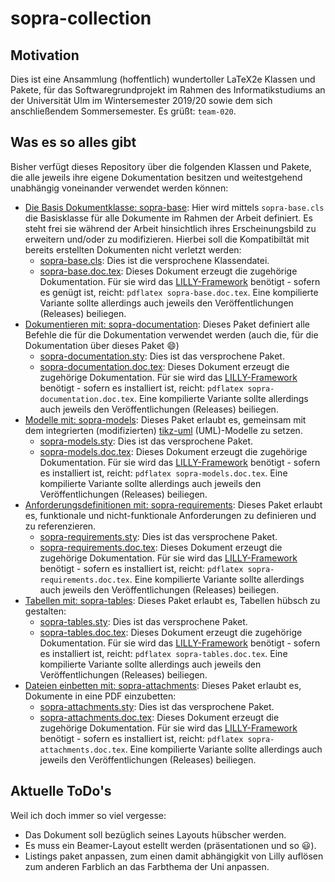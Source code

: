 # sopra-collection

## Motivation
Dies ist eine Ansammlung (hoffentlich) wundertoller LaTeX2e Klassen und Pakete, für das Softwaregrundprojekt
im Rahmen des Informatikstudiums an der Universität Ulm im Wintersemester 2019/20 sowie dem sich anschließendem
Sommersemester. Es grüßt: `team-020`.

## Was es so alles gibt

Bisher verfügt dieses Repository über die folgenden Klassen und Pakete, die alle jeweils ihre eigene Dokumentation
besitzen und weitestgehend unabhängig voneinander verwendet werden können:

- [Die Basis Dokumentklasse: sopra-base](sopra-base):
    Hier wird mittels `sopra-base.cls` die Basisklasse
    für alle Dokumente im Rahmen der Arbeit definiert.
    Es steht frei sie während der Arbeit hinsichtlich
    ihres Erscheinungsbild zu erweitern und/oder zu
    modifizieren. Hierbei soll die Kompatibiltät mit
    bereits erstellten Dokumenten nicht verletzt
    werden:
    - [sopra-base.cls](sopra-base/sopra-base.cls): Dies ist die versprochene Klassendatei.
    - [sopra-base.doc.tex](sopra-base/sopra-base.doc.tex): Dieses Dokument erzeugt die zugehörige Dokumentation. Für sie wird das [LILLY-Framework](https://github.com/EagleoutIce/LILLY) benötigt - sofern es genügt ist, reicht: `pdflatex sopra-base.doc.tex`.
        Eine kompilierte Variante sollte allerdings auch jeweils den Veröffentlichungen (Releases) beiliegen.
- [Dokumentieren mit: sopra-documentation](sopra-documentation):
    Dieses Paket definiert alle Befehle die für die Dokumentation verwendet werden (auch die, für die Dokumentation über dieses Paket :smile:)
    - [sopra-documentation.sty](sopra-documentation/sopra-documentation.sty): Dies ist das versprochene Paket.
    - [sopra-documentation.doc.tex](sopra-documentation/sopra-documentation.doc.tex): Dieses Dokument erzeugt die zugehörige Dokumentation. Für sie wird das [LILLY-Framework](https://github.com/EagleoutIce/LILLY) benötigt - sofern es installiert ist, reicht: `pdflatex sopra-documentation.doc.tex`.
        Eine kompilierte Variante sollte allerdings auch jeweils den Veröffentlichungen (Releases) beiliegen.
- [Modelle mit: sopra-models](sopra-models):
    Dieses Paket erlaubt es, gemeinsam mit dem integrierten (modifizierten) [tikz-uml](https://perso.ensta-paris.fr/~kielbasi/tikzuml/) (UML)-Modelle zu setzen.
    - [sopra-models.sty](sopra-models/sopra-models.sty): Dies ist das versprochene Paket.
    - [sopra-models.doc.tex](sopra-models/sopra-models.doc.tex): Dieses Dokument erzeugt die zugehörige Dokumentation. Für sie wird das [LILLY-Framework](https://github.com/EagleoutIce/LILLY) benötigt - sofern es installiert ist, reicht: `pdflatex sopra-models.doc.tex`.
        Eine kompilierte Variante sollte allerdings auch jeweils den Veröffentlichungen (Releases) beiliegen.
- [Anforderungsdefinitionen mit: sopra-requirements](sopra-requirements):
    Dieses Paket erlaubt es, funktionale und nicht-funktionale Anforderungen zu definieren und zu referenzieren.
    - [sopra-requirements.sty](sopra-requirements/sopra-requirements.sty): Dies ist das versprochene Paket.
    - [sopra-requirements.doc.tex](sopra-requirements/sopra-requirements.doc.tex): Dieses Dokument erzeugt die zugehörige Dokumentation. Für sie wird das [LILLY-Framework](https://github.com/EagleoutIce/LILLY) benötigt - sofern es installiert ist, reicht: `pdflatex sopra-requirements.doc.tex`.
        Eine kompilierte Variante sollte allerdings auch jeweils den Veröffentlichungen (Releases) beiliegen.
- [Tabellen mit: sopra-tables](sopra-tables):
    Dieses Paket erlaubt es, Tabellen hübsch zu gestalten:
    - [sopra-tables.sty](sopra-tables/sopra-tables.sty): Dies ist das versprochene Paket.
    - [sopra-tables.doc.tex](sopra-tables/sopra-tables.doc.tex): Dieses Dokument erzeugt die zugehörige Dokumentation. Für sie wird das [LILLY-Framework](https://github.com/EagleoutIce/LILLY) benötigt - sofern es installiert ist, reicht: `pdflatex sopra-tables.doc.tex`.
        Eine kompilierte Variante sollte allerdings auch jeweils den Veröffentlichungen (Releases) beiliegen.
- [Dateien einbetten mit: sopra-attachments](sopra-attachments):
    Dieses Paket erlaubt es, Dokumente in eine PDF einzubetten:
    - [sopra-attachments.sty](sopra-attachments/sopra-attachments.sty): Dies ist das versprochene Paket.
    - [sopra-attachments.doc.tex](sopra-attachments/sopra-attachments.doc.tex): Dieses Dokument erzeugt die zugehörige Dokumentation. Für sie wird das [LILLY-Framework](https://github.com/EagleoutIce/LILLY) benötigt - sofern es installiert ist, reicht: `pdflatex sopra-attachments.doc.tex`.
        Eine kompilierte Variante sollte allerdings auch jeweils den Veröffentlichungen (Releases) beiliegen.
## Aktuelle ToDo's

Weil ich doch immer so viel vergesse:
- Das Dokument soll bezüglich seines Layouts hübscher werden.
- Es muss ein Beamer-Layout estellt werden (präsentationen und so :smiley:).
- Listings paket anpassen, zum einen damit abhängigkit von Lilly auflösen
  zum anderen Farblich an das Farbthema der Uni anpassen.